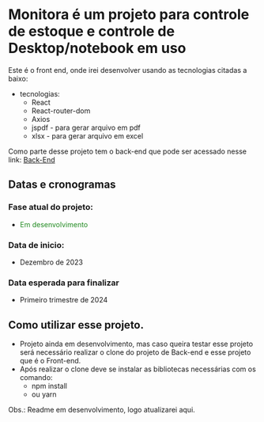 # Monitora é um projeto para controle de estoque e controle de Desktop/notebook em uso

Este é o front end, onde irei desenvolver usando as tecnologias citadas a baixo:

- tecnologias:
  - React
  - React-router-dom
  - Axios
  - jspdf - para gerar arquivo em pdf
  - xlsx - para gerar arquivo em excel

Como parte desse projeto tem o back-end que pode ser acessado nesse link: [Back-End](https://github.com/jesiqueira/monitora_back_end)

## Datas e cronogramas

### Fase atual do projeto:

- <span style="color:#228B22;">Em desenvolvimento</span>

### Data de inicio:

- Dezembro de 2023

### Data esperada para finalizar

- Primeiro trimestre de 2024

## Como utilizar esse projeto.

- Projeto ainda em desenvolvimento, mas caso queira testar esse projeto será necessário realizar o clone do projeto de Back-end e esse projeto que é o Front-end.
- Após realizar o clone deve se instalar as bibliotecas necessárias com os comando:
  - npm install
  - ou yarn

Obs.: Readme em desenvolvimento, logo atualizarei aqui.
